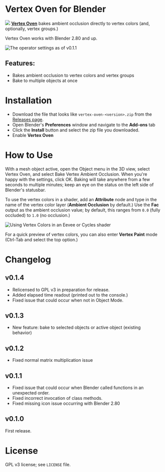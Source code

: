 
# Vertex Oven for Blender

![](https://raw.githubusercontent.com/ForestKatsch/VertexOven/master/media/featured-image.png)
[**Vertex Oven**](https://github.com/ForestKatsch/VertexOven/releases) bakes ambient occlusion directly to vertex colors (and, optionally, vertex groups.)

Vertex Oven works with Blender 2.80 and up.

![The operator settings as of v0.1.1](https://raw.githubusercontent.com/ForestKatsch/VertexOven/master/media/operator-settings.png)

## Features:

* Bakes ambient occlusion to vertex colors and vertex groups
* Bake to multiple objects at once

# Installation

* Download the file that looks like `vertex-oven-<version>.zip` from the [Releases page](https://github.com/ForestKatsch/VertexOven/releases).
* Open Blender's **Preferences** window and navigate to the **Add-ons** tab
* Click the **Install** button and select the zip file you downloaded.
* Enable **Vertex Oven**

# How to Use

With a mesh object active, open the Object menu in the 3D view, select Vertex Oven, and select Bake Vertex Ambient Occlusion.
When you're happy with the settings, click OK.
Baking will take anywhere from a few seconds to multiple minutes; keep an eye on the status on the left side of Blender's statusbar.

To use the vertex colors in a shader, add an **Attribute** node and type in the name of the vertex color layer (**Ambient Occlusion** by default.)
Use the **Fac** output as the ambient occlusion value; by default, this ranges from `0.0` (fully occluded) to `1.0` (no occlusion.)

![Using Vertex Colors in an Eevee or Cycles shader](https://raw.githubusercontent.com/ForestKatsch/VertexOven/master/media/attribute-node-shader.png)

For a quick preview of vertex colors, you can also enter **Vertex Paint** mode (Ctrl-Tab and select the top option.)

# Changelog

## v0.1.4

* Relicensed to GPL v3 in preparation for release.
* Added elapsed time readout (printed out to the console.)
* Fixed issue that could occur when not in Object Mode.

## v0.1.3

* New feature: bake to selected objects or active object (existing behavior)

## v0.1.2

* Fixed normal matrix multiplication issue

## v0.1.1

* Fixed issue that could occur when Blender called functions in an unexpected order.
* Fixed incorrect invocation of class methods.
* Fixed missing icon issue occurring with Blender 2.80

## v0.1.0

First release.

# License

GPL v3 license; see `LICENSE` file.
